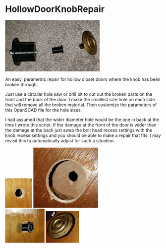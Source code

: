 # HollowDoorKnobRepair  
  
![Parts](parts.jpg)
  
An easy, parametric repair for hollow closet doors where the knob has been broken through.  
  
Just use a circular hole saw or drill bit to cut out the broken parts on the front and the back of the door. I make the smallest size hole on each side that will remove all the broken material. Then customize the parameters of this OpenSCAD file for the hole sizes.  
  
I had assumed that the wider diameter hole would be the one in back at the time I wrote this script. If the damage at the front of the door is wider than the damage at the back just swap the bolt head recess settings with the knob recess settings and you should be able to make a repair that fits. I may revisit this to automatically adjust for such a situation.  
  
![Front](front.jpg) ![Back](back.jpg)  
![Partial](front_partially_assembled.jpg) ![Installed](installed.jpg)

